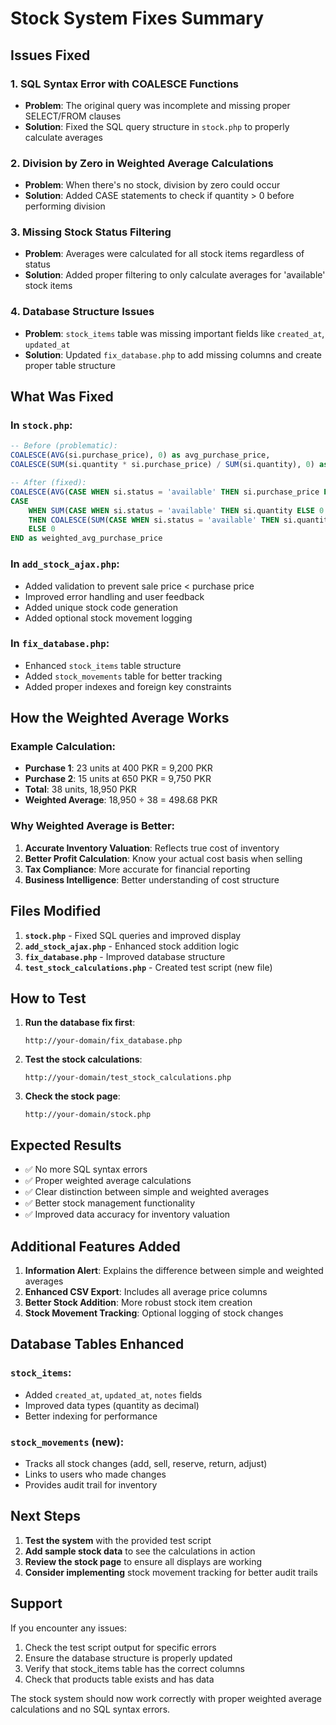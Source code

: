 # Stock System Fixes Summary

## Issues Fixed

### 1. **SQL Syntax Error with COALESCE Functions**
- **Problem**: The original query was incomplete and missing proper SELECT/FROM clauses
- **Solution**: Fixed the SQL query structure in `stock.php` to properly calculate averages

### 2. **Division by Zero in Weighted Average Calculations**
- **Problem**: When there's no stock, division by zero could occur
- **Solution**: Added CASE statements to check if quantity > 0 before performing division

### 3. **Missing Stock Status Filtering**
- **Problem**: Averages were calculated for all stock items regardless of status
- **Solution**: Added proper filtering to only calculate averages for 'available' stock items

### 4. **Database Structure Issues**
- **Problem**: `stock_items` table was missing important fields like `created_at`, `updated_at`
- **Solution**: Updated `fix_database.php` to add missing columns and create proper table structure

## What Was Fixed

### In `stock.php`:
```sql
-- Before (problematic):
COALESCE(AVG(si.purchase_price), 0) as avg_purchase_price,
COALESCE(SUM(si.quantity * si.purchase_price) / SUM(si.quantity), 0) as weighted_avg_purchase_price

-- After (fixed):
COALESCE(AVG(CASE WHEN si.status = 'available' THEN si.purchase_price END), 0) as avg_purchase_price,
CASE 
    WHEN SUM(CASE WHEN si.status = 'available' THEN si.quantity ELSE 0 END) > 0 
    THEN COALESCE(SUM(CASE WHEN si.status = 'available' THEN si.quantity * si.purchase_price ELSE 0 END) / SUM(CASE WHEN si.status = 'available' THEN si.quantity ELSE 0 END), 0)
    ELSE 0 
END as weighted_avg_purchase_price
```

### In `add_stock_ajax.php`:
- Added validation to prevent sale price < purchase price
- Improved error handling and user feedback
- Added unique stock code generation
- Added optional stock movement logging

### In `fix_database.php`:
- Enhanced `stock_items` table structure
- Added `stock_movements` table for better tracking
- Added proper indexes and foreign key constraints

## How the Weighted Average Works

### Example Calculation:
- **Purchase 1**: 23 units at 400 PKR = 9,200 PKR
- **Purchase 2**: 15 units at 650 PKR = 9,750 PKR
- **Total**: 38 units, 18,950 PKR
- **Weighted Average**: 18,950 ÷ 38 = 498.68 PKR

### Why Weighted Average is Better:
1. **Accurate Inventory Valuation**: Reflects true cost of inventory
2. **Better Profit Calculation**: Know your actual cost basis when selling
3. **Tax Compliance**: More accurate for financial reporting
4. **Business Intelligence**: Better understanding of cost structure

## Files Modified

1. **`stock.php`** - Fixed SQL queries and improved display
2. **`add_stock_ajax.php`** - Enhanced stock addition logic
3. **`fix_database.php`** - Improved database structure
4. **`test_stock_calculations.php`** - Created test script (new file)

## How to Test

1. **Run the database fix first**:
   ```
   http://your-domain/fix_database.php
   ```

2. **Test the stock calculations**:
   ```
   http://your-domain/test_stock_calculations.php
   ```

3. **Check the stock page**:
   ```
   http://your-domain/stock.php
   ```

## Expected Results

- ✅ No more SQL syntax errors
- ✅ Proper weighted average calculations
- ✅ Clear distinction between simple and weighted averages
- ✅ Better stock management functionality
- ✅ Improved data accuracy for inventory valuation

## Additional Features Added

1. **Information Alert**: Explains the difference between simple and weighted averages
2. **Enhanced CSV Export**: Includes all average price columns
3. **Better Stock Addition**: More robust stock item creation
4. **Stock Movement Tracking**: Optional logging of stock changes

## Database Tables Enhanced

### `stock_items`:
- Added `created_at`, `updated_at`, `notes` fields
- Improved data types (quantity as decimal)
- Better indexing for performance

### `stock_movements` (new):
- Tracks all stock changes (add, sell, reserve, return, adjust)
- Links to users who made changes
- Provides audit trail for inventory

## Next Steps

1. **Test the system** with the provided test script
2. **Add sample stock data** to see the calculations in action
3. **Review the stock page** to ensure all displays are working
4. **Consider implementing** stock movement tracking for better audit trails

## Support

If you encounter any issues:
1. Check the test script output for specific errors
2. Ensure the database structure is properly updated
3. Verify that stock_items table has the correct columns
4. Check that products table exists and has data

The stock system should now work correctly with proper weighted average calculations and no SQL syntax errors.
